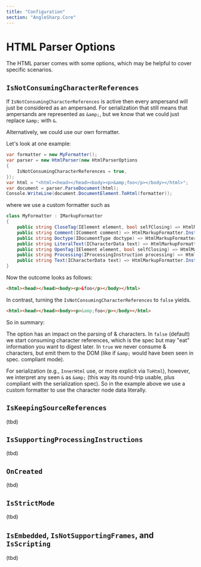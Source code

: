 ```yaml
---
title: "Configuration"
section: "AngleSharp.Core"
---
```

# HTML Parser Options

The HTML parser comes with some options, which may be helpful to cover specific scenarios.

## `IsNotConsumingCharacterReferences`

If `IsNotConsumingCharacterReferences` is active then every ampersand will just be considered as an ampersand. For serialization that still means that ampersands are represented as `&amp;`, but we know that we could just replace `&amp;` with `&`.

Alternatively, we could use our own formatter.

Let's look at one example:

```cs
var formatter = new MyFormatter();
var parser = new HtmlParser(new HtmlParserOptions
{
    IsNotConsumingCharacterReferences = true,
});
var html = "<html><head></head><body><p>&amp;foo</p></body></html>";
var document = parser.ParseDocument(html);
Console.WriteLine(document.DocumentElement.ToHtml(formatter));
```

where we use a custom formatter such as

```cs
class MyFormatter : IMarkupFormatter
{
    public string CloseTag(IElement element, bool selfClosing) => HtmlMarkupFormatter.Instance.CloseTag(element, selfClosing);
    public string Comment(IComment comment) => HtmlMarkupFormatter.Instance.Comment(comment);
    public string Doctype(IDocumentType doctype) => HtmlMarkupFormatter.Instance.Doctype(doctype);
    public string LiteralText(ICharacterData text) => HtmlMarkupFormatter.Instance.LiteralText(text);
    public string OpenTag(IElement element, bool selfClosing) => HtmlMarkupFormatter.Instance.OpenTag(element, selfClosing);
    public string Processing(IProcessingInstruction processing) => HtmlMarkupFormatter.Instance.Processing(processing);
    public string Text(ICharacterData text) => HtmlMarkupFormatter.Instance.LiteralText(text);
}
```

Now the outcome looks as follows:

```html
<html><head></head><body><p>&foo</p></body></html>
```

In contrast, turning the `IsNotConsumingCharacterReferences` to `false` yields.

```html
<html><head></head><body><p>&amp;foo</p></body></html>
```

So in summary:

The option has an impact on the parsing of & characters. In `false` (default) we start consuming character references, which is the spec but may "eat" information you want to digest later. In `true` we never consume & characters, but emit them to the DOM (like if `&amp;` would have been seen in spec. compliant mode).

For serialization (e.g., `InnerHtml` use, or more explicit via `ToHtml`), however, we interpret any seen `&` as `&amp;` (this way its round-trip usable, plus compliant with the serialization spec). So in the example above we use a custom formatter to use the character node data literally.

## `IsKeepingSourceReferences`

(tbd)

## `IsSupportingProcessingInstructions`

(tbd)

## `OnCreated`

(tbd)

## `IsStrictMode`

(tbd)

## `IsEmbedded`, `IsNotSupportingFrames`, and `IsScripting`

(tbd)
